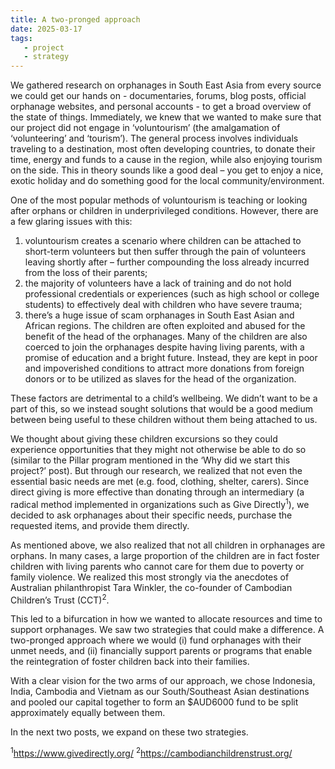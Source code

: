 ```yaml
---
title: A two-pronged approach 
date: 2025-03-17
tags:
   - project 
   - strategy
---
```


We gathered research on orphanages in South East Asia from every source we could get our hands on - documentaries, forums, blog posts, official orphanage websites, and personal accounts - to get a broad overview of the state of things. Immediately, we knew that we wanted to make sure that our project did not engage in ‘voluntourism’ (the amalgamation of ‘volunteering’ and ‘tourism’). The general process involves individuals traveling to a destination, most often developing countries, to donate their time, energy and funds to a cause in the region, while also enjoying tourism on the side. This in theory sounds like a good deal – you get to enjoy a nice, exotic holiday and do something good for the local community/environment.  

One of the most popular methods of voluntourism is teaching or looking after orphans or children in underprivileged conditions. However, there are a few glaring issues with this: 

1) voluntourism creates a scenario where children can be attached to short-term volunteers but then suffer through the pain of volunteers leaving shortly after – further compounding the loss already incurred from the loss of their parents; 
2) the majority of volunteers have a lack of training and do not hold professional credentials or experiences (such as high school or college students) to effectively deal with children who have severe trauma; 
3) there’s a huge issue of scam orphanages in South East Asian and African regions. The children are often exploited and abused for the benefit of the head of the orphanages. Many of the children are also coerced to join the orphanages despite having living parents, with a promise of education and a bright future. Instead, they are kept in poor and impoverished conditions to attract more donations from foreign donors or to be utilized as slaves for the head of the organization.  

These factors are detrimental to a child’s wellbeing. We didn’t want to be a part of this, so we instead sought solutions that would be a good medium between being useful to these children without them being attached to us. 

We thought about giving these children excursions so they could experience opportunities that they might not otherwise be able to do so (similar to the Pillar program mentioned in the ‘Why did we start this project?’ post). But through our research, we realized that not even the essential basic needs are met (e.g. food, clothing, shelter, carers). Since direct giving is more effective than donating through an intermediary (a radical method implemented in organizations such as Give Directly<sup>1</sup>), we decided to ask orphanages about their specific needs, purchase the requested items, and provide them directly.  

As mentioned above, we also realized that not all children in orphanages are orphans. In many cases, a large proportion of the children are in fact foster children with living parents who cannot care for them due to poverty or family violence. We realized this most strongly via the anecdotes of Australian philanthropist Tara Winkler, the co-founder of Cambodian Children’s Trust (CCT)<sup>2</sup>.  

This led to a bifurcation in how we wanted to allocate resources and time to support orphanages. We saw two strategies that could make a difference. A two-pronged approach where we would (i) fund orphanages with their unmet needs, and (ii) financially support parents or programs that enable the reintegration of foster children back into their families. 

With a clear vision for the two arms of our approach, we chose Indonesia, India, Cambodia and Vietnam as our South/Southeast Asian destinations and pooled our capital together to form an $AUD6000 fund to be split approximately equally between them. 

In the next two posts, we expand on these two strategies. 

<sup>1</sup>https://www.givedirectly.org/
<sup>2</sup>https://cambodianchildrenstrust.org/ 